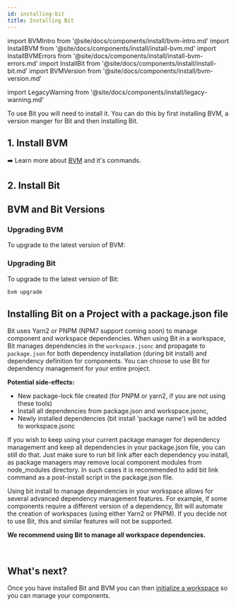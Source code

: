 ```yaml
---
id: installing-bit
title: Installing Bit
---
```


import BVMIntro from '@site/docs/components/install/bvm-intro.md'
import InstallBVM from '@site/docs/components/install/install-bvm.md'
import InstallBVMErrors from '@site/docs/components/install/install-bvm-errors.md'
import InstallBit from '@site/docs/components/install/install-bit.md'
import BVMVersion from '@site/docs/components/install/bvm-version.md'

import LegacyWarning from '@site/docs/components/install/legacy-warning.md'

To use Bit you will need to install it. You can do this by first installing BVM, a version manger for Bit and then installing Bit.

## 1. Install BVM

<BVMIntro />
<InstallBVM />

<InstallBVMErrors />


:arrow_right: Learn more about [BVM](/building-with-bit/bvm) and it's commands.

## 2. Install Bit

<InstallBit />

## BVM and Bit Versions

<BVMVersion />

### Upgrading BVM

To upgrade to the latest version of BVM:

<InstallBVM />

### Upgrading Bit

To upgrade to the latest version of Bit:

```sh
bvm upgrade
```

## Installing Bit on a Project with a package.json file

Bit uses Yarn2 or PNPM (NPM7 support coming soon) to manage component and workspace dependencies. When using Bit in a workspace, Bit manages dependencies in the `workspace.jsonc` and propagate to `package.json` for both dependency installation (during bit install) and dependency definition for components. You can choose to use Bit for dependency management for your entire project.

**Potential side-effects:**

- New package-lock file created (for PNPM or yarn2, if you are not using these tools)
- Install all dependencies from package.json and workspace.jsonc,
- Newly installed dependencies (bit install 'package name') will be added to workspace.jsonc

If you wish to keep using your current package manager for dependency management and keep all dependencies in your package.json file, you can still do that. Just make sure to run bit link after each dependency you install, as package managers may remove local component modules from node_modules directory. In such cases it is recommended to add bit link command as a post-install script in the package.json file.

Using bit install to manage dependencies in your workspace allows for several advanced dependency management features. For example, if some components require a different version of a dependency, Bit will automate the creation of workspaces (using either Yarn2 or PNPM). If you decide not to use Bit, this and similar features will not be supported.

**We recommend using Bit to manage all workspace dependencies.**

<br />

<LegacyWarning />

## What's next?

Once you have installed Bit and BVM you can then [initialize a workspace](initializing-workspace) so you can manage your components.
